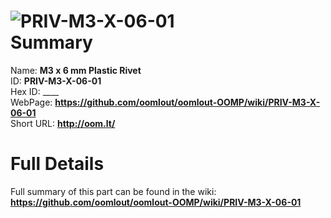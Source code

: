 
![PRIV-M3-X-06-01](https://github.com/oomlout/oomlout-OOMP/blob/master/parts/PRIV-M3-X-06-01/PRIV-M3-X-06-01_420.jpg)   
Summary
=================
  
Name: __M3 x 6 mm Plastic Rivet__    
ID: __PRIV-M3-X-06-01__   
Hex ID: ____   
WebPage: __https://github.com/oomlout/oomlout-OOMP/wiki/PRIV-M3-X-06-01__   
Short URL: __http://oom.lt/__   

Full Details
==========================
Full summary of this part can be found in the wiki:   
__https://github.com/oomlout/oomlout-OOMP/wiki/PRIV-M3-X-06-01__    


